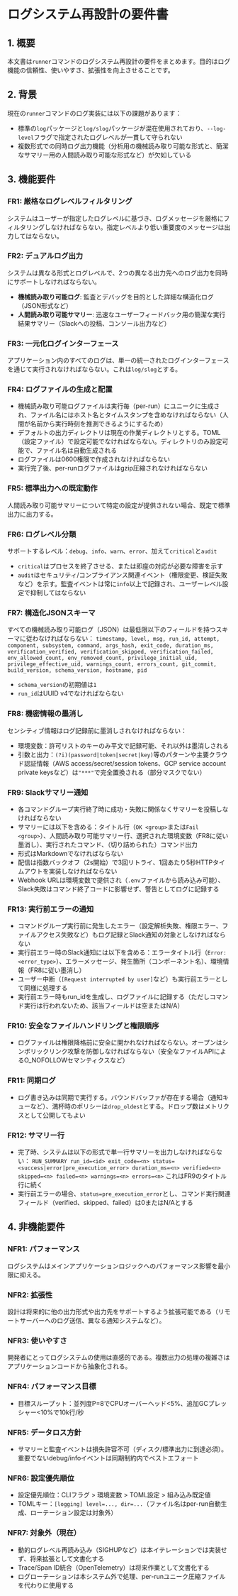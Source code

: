 # ログシステム再設計の要件書

## 1. 概要

本文書は`runner`コマンドのログシステム再設計の要件をまとめます。目的はログ機能の信頼性、使いやすさ、拡張性を向上させることです。

## 2. 背景

現在の`runner`コマンドのログ実装には以下の課題があります：
- 標準の`log`パッケージと`log/slog`パッケージが混在使用されており、`--log-level`フラグで指定されたログレベルが一貫して守られない
- 複数形式での同時ログ出力機能（分析用の機械読み取り可能な形式と、簡潔なサマリー用の人間読み取り可能な形式など）が欠如している

## 3. 機能要件

### FR1: 厳格なログレベルフィルタリング
システムはユーザーが指定したログレベルに基づき、ログメッセージを厳格にフィルタリングしなければならない。指定レベルより低い重要度のメッセージは出力してはならない。

### FR2: デュアルログ出力
システムは異なる形式とログレベルで、2つの異なる出力先へのログ出力を同時にサポートしなければならない。
- **機械読み取り可能ログ**: 監査とデバッグを目的とした詳細な構造化ログ（JSON形式など）
- **人間読み取り可能サマリー**: 迅速なユーザーフィードバック用の簡潔な実行結果サマリー（Slackへの投稿、コンソール出力など）

### FR3: 一元化ログインターフェース
アプリケーション内のすべてのログは、単一の統一されたログインターフェースを通じて実行されなければならない。これは`log/slog`とする。

### FR4: ログファイルの生成と配置
- 機械読み取り可能ログファイルは実行毎（per-run）にユニークに生成され、ファイル名にはホスト名とタイムスタンプを含めなければならない（人間が名前から実行時刻を推測できるようにするため）
- デフォルトの出力ディレクトリは現在の作業ディレクトリとする。TOML（設定ファイル）で設定可能でなければならない。ディレクトリのみ設定可能で、ファイル名は自動生成される
- ログファイルは0600権限で作成されなければならない
- 実行完了後、per-runログファイルはgzip圧縮されなければならない

### FR5: 標準出力への既定動作
人間読み取り可能サマリーについて特定の設定が提供されない場合、既定で標準出力に出力する。

### FR6: ログレベル分類
サポートするレベル：`debug`、`info`、`warn`、`error`、加えて`critical`と`audit`
- `critical`はプロセスを終了させる、または即座の対応が必要な障害を示す
- `audit`はセキュリティ/コンプライアンス関連イベント（権限変更、検証失敗など）を示す。監査イベントは常に`info`以上で記録され、ユーザーレベル設定で抑制してはならない

### FR7: 構造化JSONスキーマ
すべての機械読み取り可能ログ（JSON）は最低限以下のフィールドを持つスキーマに従わなければならない：
`timestamp, level, msg, run_id, attempt, component, subsystem, command, args_hash, exit_code, duration_ms, verification_verified, verification_skipped, verification_failed, env_allowed_count, env_removed_count, privilege_initial_uid, privilege_effective_uid, warnings_count, errors_count, git_commit, build_version, schema_version, hostname, pid`
- `schema_version`の初期値は`1`
- `run_id`はUUID v4でなければならない

### FR8: 機密情報の墨消し
センシティブ情報はログ記録前に墨消しされなければならない：
- 環境変数：許可リストのキーのみ平文で記録可能、それ以外は墨消しされる
- 引数と出力：`(?i)(password|token|secret|key)`等のパターンや主要クラウド認証情報（AWS access/secret/session tokens、GCP service account private keysなど）は`"***"`で完全置換される（部分マスクでない）

### FR9: Slackサマリー通知
- 各コマンドグループ実行終了時に成功・失敗に関係なくサマリーを投稿しなければならない
- サマリーには以下を含める：タイトル行（`OK <group>`または`Fail <group>`）、人間読み取り可能サマリー行、選択された環境変数（FR8に従い墨消し）、実行されたコマンド、（切り詰められた）コマンド出力
- 形式はMarkdownでなければならない
- 配信は指数バックオフ（2s開始）で3回リトライ、1回あたり5秒HTTPタイムアウトを実装しなければならない
- Webhook URLは環境変数で提供され（`.env`ファイルから読み込み可能）、Slack失敗はコマンド終了コードに影響せず、警告としてログに記録する

### FR13: 実行前エラーの通知
- コマンドグループ実行前に発生したエラー（設定解析失敗、権限エラー、ファイルアクセス失敗など）もログ記録とSlack通知の対象としなければならない
- 実行前エラー時のSlack通知には以下を含める：エラータイトル行（`Error: <error_type>`）、エラーメッセージ、発生箇所（コンポーネント名）、環境情報（FR8に従い墨消し）
- ユーザー中断（`[Request interrupted by user]`など）も実行前エラーとして同様に処理する
- 実行前エラー時もrun_idを生成し、ログファイルに記録する（ただしコマンド実行は行われないため、該当フィールドは空またはN/A）

### FR10: 安全なファイルハンドリングと権限順序
- ログファイルは権限降格前に安全に開かれなければならない。オープンはシンボリックリンク攻撃を防御しなければならない（安全なファイルAPIによるO_NOFOLLOWセマンティクスなど）

### FR11: 同期ログ
- ログ書き込みは同期で実行する。バウンドバッファが存在する場合（通知キューなど）、満杯時のポリシーは`drop_oldest`とする。ドロップ数はメトリクスとして公開してもよい

### FR12: サマリー行
- 完了時、システムは以下の形式で単一行サマリーを出力しなければならない：
	`RUN_SUMMARY run_id=<id> exit_code=<n> status=<success|error|pre_execution_error> duration_ms=<n> verified=<n> skipped=<n> failed=<n> warnings=<n> errors=<n>`
	これはFR9のタイトル行に続く
- 実行前エラーの場合、`status=pre_execution_error`とし、コマンド実行関連フィールド（verified、skipped、failed）は0またはN/Aとする

## 4. 非機能要件

### NFR1: パフォーマンス
ログシステムはメインアプリケーションロジックへのパフォーマンス影響を最小限に抑える。

### NFR2: 拡張性
設計は将来的に他の出力形式や出力先をサポートするよう拡張可能である（リモートサーバーへのログ送信、異なる通知システムなど）。

### NFR3: 使いやすさ
開発者にとってログシステムの使用は直感的である。複数出力の処理の複雑さはアプリケーションコードから抽象化される。

### NFR4: パフォーマンス目標
- 目標スループット：並列度P=8でCPUオーバーヘッド<5%、追加GCプレッシャー<10%で10k行/秒

### NFR5: データロス方針
- サマリーと監査イベントは損失許容不可（ディスク/標準出力に到達必須）。重要でないdebug/infoイベントは同期制約内でベストエフォート

### NFR6: 設定優先順位
- 設定優先順位：CLIフラグ > 環境変数 > TOML設定 > 組み込み既定値
- TOMLキー：`[logging] level=..., dir=...`（ファイル名はper-run自動生成、ローテーション設定は対象外）

### NFR7: 対象外（現在）
- 動的ログレベル再読み込み（SIGHUPなど）は本イテレーションでは実装せず、将来拡張として文書化する
- Trace/Span ID統合（OpenTelemetry）は将来作業として文書化する
- ログローテーションは本システム外で処理、per-runユニーク圧縮ファイルを代わりに使用する
